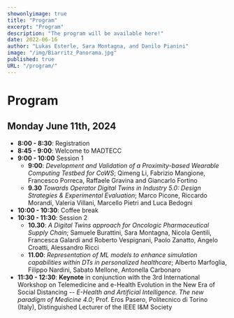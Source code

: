 ```yaml
---
showonlyimage: true
title: "Program"
excerpt: "Program"
description: "The program will be available here!"
date: 2022-06-16
author: "Lukas Esterle, Sara Montagna, and Danilo Pianini"
image: "/img/Biarritz_Panorama.jpg"
published: true
URL: "/program/"
---
```


# Program

## Monday June 11th, 2024

- **8:00 - 8:30**: Registration
- **8:45 - 9:00**: Welcome to MADTECC
- **9:00 - 10:00** Session 1
    - **9:00**: *Development and Validation of a Proximity-based Wearable Computing Testbed for CoWS*; Qimeng Li, Fabrizio Mangione, Francesco Porreca, Raffaele Gravina and Giancarlo Fortino
    - **9.30** *Towards Operator Digital Twins in Industry 5.0: Design Strategies & Experimental Evaluation*; Marco Picone, Riccardo Morandi, Valeria Villani, Marcello Pietri and Luca Bedogni
- **10:00 - 10:30**: Coffee break
- **10:30 - 11:30**: Session 2
    - **10.30**: *A Digital Twins approach for Oncologic Pharmaceutical Supply Chain*; Samuele Burattini, Sara Montagna, Nicola Gentili, Francesca Galardi and Roberto Vespignani, Paolo Zanatto, Angelo Croatti, Alessandro Ricci
    - **11.00**: *Representation of ML models to enhance simulation capabilities within DTs in personalized healthcare*; Alberto Marfoglia, Filippo Nardini, Sabato Mellone, Antonella Carbonaro
- **11:30 - 12:30**: **Keynote** in conjunction with the 3rd International Workshop on Telemedicine and e-Health Evolution in the New Era of Social Distancing -- *E-Health and Artificial Intelligence. The new paradigm of Medicine 4.0*; Prof. Eros Pasero, Politecnico di Torino (Italy), Distinguished Lecturer of the IEEE I&M Society
